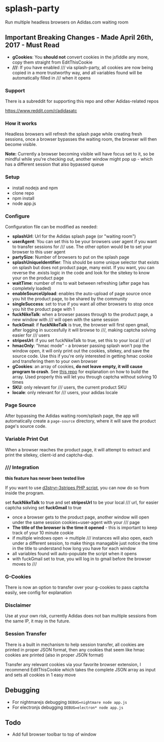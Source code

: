 # splash-party
Run multiple headless browsers on Adidas.com waiting room

## Important Breaking Changes - Made April 26th, 2017 - Must Read

* **gCookies**: You **should not** convert cookies in the jsfiddle any more, copy them straight from EditThisCookie
* **\/\/\/**: If you have enabled /// via splash-party, all cookies are now being copied in a more trustworthy way, and all variables found will be automatically filled in /// when it opens

### Support
There is a subreddit for supporting this repo and other Adidas-related repos

https://www.reddit.com/r/adidasatc


### How it works
Headless browsers will refresh the splash page while creating fresh sessions, once a browser bypasses the waiting room, the browser will then become visible.

**Note:** Currently a browser becoming visible will have focus set to it, so be mindful while you're checking out, another window might pop up - which has a different session that also bypassed queue

### Setup

* install nodejs and npm
* clone repo
* npm install
* node app.js

### Configure
Configuration file can be modified as needed:

* **splashUrl**: Url for the Adidas splash page (or "waiting room")
* **userAgent**: You can set this to be your browsers user agent if you want to transfer sessions for /// use. The other option would be to set your browser to this user agent
* **partySize**: Number of browsers to put on the splash page
* **splashUniqueIdentifier**: This should be some unique selector that exists on splash but does not product page, many exist. If you want, you can reverse the .exists logic in the code and look for the sitekey to know your on the product page
* **waitTime**: number of ms to wait between refreshing (after page has completely loaded)
* **enableSourceUpload**: enables the auto-upload of page source once you hit the product page, to be shared by the community
* **singleSuccess**: set to true if you want all other browsers to stop once you hit the product page with 1
* **fuckNikeTalk**: when a browser passes through to the product page, a new window with /// will open with the same session
* **fuckGmail**: if **fuckNikeTalk** is true, the browser will first open gmail, after logging in succesfully it will browse to ///, making captcha solving easier for /// users
* **stripesUrl**: if you set fuckNikeTalk to true, set this to your local /// url
* **hmacOnly**: "hmac mode" - a browser passing splash won't pop the window open, it will only print out the cookies, sitekey, and save the source code. Use this if you're only interested in getting hmac cookie and transfering them to your own browser
* **gCookies**: an array of cookies, **do not leave empty, it will cause program to crash**. See [this repo](https://github.com/yeeezy/captcha-cookies) for explanation on how to build the array. Used properly this will let you through captcha without solving 10 times
* **SKU**: only relevant for /// users, the current product SKU
* **locale**: only relevant for /// users, your adidas locale

### Page Source
After bypassing the Adidas waiting room/splash page, the app will automatically create a `page-source` directory, where it will save the product page's source code.


### Variable Print Out
When a browser reaches the product page, it will attempt to extract and print the sitekey, client-id and captcha-dup.

### /// Integration

**this feature has never been tested live**

If you want to use [d3stryr-3stripes PHP script](https://github.com/thenikedestroyer/d3stryr-3stripes-php), you can now do so from inside the program.

set **fuckNikeTalk** to true and set **stripesUrl** to be your local /// url, for easier captcha solving set **fuckGmail** to true

* once a browser gets to the product page, another window will open under the same session cookies+user-agent with your /// page
* **The title of the browser is the time it opened** - this is important to keep track of your 10 minute cookie
* if multiple windows open -> multiple /// instances will also open, each under a different session, to make things managable just notice the time in the title to understand how long you have for each window
* all variables found will auto-populate the script when it opens
* with fuckGmail set to true, you will log in to gmail before the browser moves to ///

### G-Cookies
There is now an option to transfer over your g-cookies to pass captcha easily, see config for explanation

### Disclaimer
Use at your own risk, currently Adidas does not ban multiple sessions from the same IP, it may in the future.

### Session Transfer
There is a built in mechanism to help session transfer, all cookies are printed in proper JSON format, then any cookies that seem like hmac cookies are printed (also in proper JSON format)

Transfer any relevant cookies via your favorite browser extension, I recommend EditThisCookie which takes the complete JSON array as input and sets all cookies in 1 easy move

## Debugging
* For nightmarejs debugging ```DEBUG=nightmare node app.js```
* For electronjs debugging ```DEBUG=electron* node app.js```

## Todo

* Add full browser toolbar to top of window

